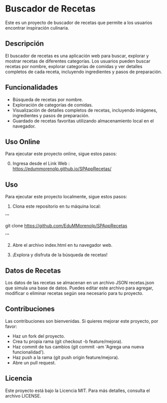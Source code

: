 # Buscador de Recetas
Este es un proyecto de buscador de recetas que permite a los usuarios encontrar inspiración culinaria.

## Descripción
El buscador de recetas es una aplicación web para buscar, explorar y mostrar recetas de diferentes categorías. Los usuarios pueden buscar recetas por nombre, explorar categorías de comidas y ver detalles completos de cada receta, incluyendo ingredientes y pasos de preparación.

## Funcionalidades
* Búsqueda de recetas por nombre.
* Exploración de categorías de comidas.
* Visualización de detalles completos de recetas, incluyendo imágenes, ingredientes y pasos de preparación.
* Guardado de recetas favoritas utilizando almacenamiento local en el navegador.

## Uso Online 
Para ejecutar este proyecto online, sigue estos pasos:

0. Ingresa desde el Link Web : https://edummorenolp.github.io/SPAppRecetas/ 

## Uso
Para ejecutar este proyecto localmente, sigue estos pasos:

1. Clona este repositorio en tu máquina local:

'''

git clone https://github.com/EduMMorenolp/SPAppRecetas

'''

2. Abre el archivo index.html en tu navegador web.

3. ¡Explora y disfruta de la búsqueda de recetas!

## Datos de Recetas
Los datos de las recetas se almacenan en un archivo JSON recetas.json que simula una base de datos. Puedes editar este archivo para agregar, modificar o eliminar recetas según sea necesario para tu proyecto.

## Contribuciones
Las contribuciones son bienvenidas. Si quieres mejorar este proyecto, por favor:

* Haz un fork del proyecto.
* Crea tu propia rama (git checkout -b feature/mejora).
* Haz commit de tus cambios (git commit -am 'Agrega una nueva funcionalidad').
* Haz push a la rama (git push origin feature/mejora).
* Abre un pull request.

## Licencia
Este proyecto está bajo la Licencia MIT. Para más detalles, consulta el archivo LICENSE.
